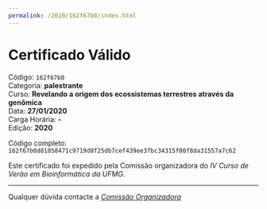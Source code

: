 ```yaml
---
permalink: /2020/162f67b0/index.html
---
```


# Certificado Válido

Código: `162f67b0`<br>
Categoria: **palestrante**<br>
Curso: **Revelando a origem dos ecossistemas terrestres através da genômica**<br>
Data: **27/01/2020**<br>
Carga Horária: **-**<br>
Edição: **2020**<br>


Código completo: `162f67b0d81058471c9719d8f25db7cef439ee37bc34315f00f8da31557a7c62`


Este certificado foi expedido pela Comissão organizadora do *IV Curso de Verão em Bioinformática da UFMG*.

----

Qualquer dúvida contacte a [_Comissão Organizadora_](<mailto:cursobioinfoufmg@gmail.com$subject=[Certificados]>)

